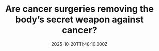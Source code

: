 ---
title: "Are cancer surgeries removing the body’s secret weapon against cancer?"
date: 2025-10-20T11:48:10.000Z
category: Health
externalLink: "https://www.sciencedaily.com/releases/2025/10/251019120527.htm"
image: ""
excerpt: "Scientists have found that preserving lymph nodes during cancer surgery could dramatically improve how patients respond to immunotherapy. The research shows that lymph nodes are essential for training and sustaining cancer-fighting T cells. Removing them may unintentionally weaken the immune response, while keeping them intact could help unlock stronger, longer-lasting treatments.…"
---